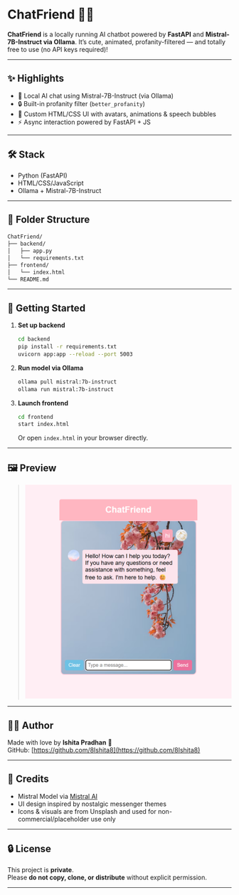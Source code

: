 # ChatFriend 🧸💬

**ChatFriend** is a locally running AI chatbot powered by **FastAPI** and **Mistral-7B-Instruct via Ollama**. 
It’s cute, animated, profanity-filtered — and totally free to use (no API keys required)!

---

## ✨ Highlights

- 💬 Local AI chat using Mistral-7B-Instruct (via Ollama)
- 🔒 Built-in profanity filter (`better_profanity`)
- 🎨 Custom HTML/CSS UI with avatars, animations & speech bubbles
- ⚡ Async interaction powered by FastAPI + JS

---

## 🛠 Stack

- Python (FastAPI)
- HTML/CSS/JavaScript
- Ollama + Mistral-7B-Instruct

---

## 📁 Folder Structure

```
ChatFriend/
├── backend/
│   ├── app.py
│   └── requirements.txt
├── frontend/
│   └── index.html
└── README.md
```

---

## 🚀 Getting Started

1. **Set up backend**
   ```bash
   cd backend
   pip install -r requirements.txt
   uvicorn app:app --reload --port 5003
   ```

2. **Run model via Ollama**
   ```bash
   ollama pull mistral:7b-instruct
   ollama run mistral:7b-instruct
   ```

3. **Launch frontend**
   ```bash
   cd frontend
   start index.html
   ```
   Or open `index.html` in your browser directly.

---

## 🖼️ Preview

> ![alt text](image.png)

---

## 👩‍💻 Author

Made with love by **Ishita Pradhan** 🩷  
GitHub: [https://github.com/8Ishita8](https://github.com/8Ishita8)

---

## 📌 Credits

- Mistral Model via [Mistral AI](https://mistral.ai/)
- UI design inspired by nostalgic messenger themes
- Icons & visuals are from Unsplash and used for non-commercial/placeholder use only

---

## 🔒 License

This project is **private**.  
Please **do not copy, clone, or distribute** without explicit permission.

---